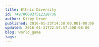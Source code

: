 ```yaml
---
title: Ethnic Diversity
id: 7497006837512328736
author: Kirby Urner
published: 2016-01-23T14:38:00.001-08:00
updated: 2016-01-31T22:57:57.500-08:00
blog: world_game
tags: 
---
```


